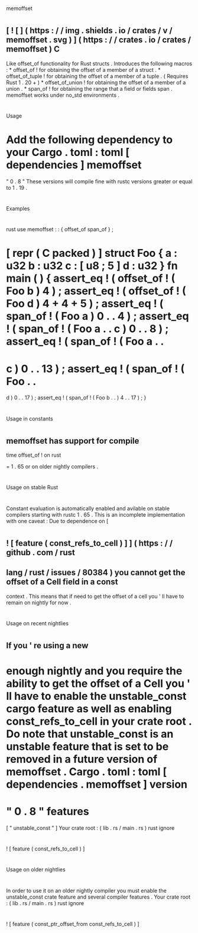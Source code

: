 #
memoffset
#
[
!
[
]
(
https
:
/
/
img
.
shields
.
io
/
crates
/
v
/
memoffset
.
svg
)
]
(
https
:
/
/
crates
.
io
/
crates
/
memoffset
)
C
-
Like
offset_of
functionality
for
Rust
structs
.
Introduces
the
following
macros
:
*
offset_of
!
for
obtaining
the
offset
of
a
member
of
a
struct
.
*
offset_of_tuple
!
for
obtaining
the
offset
of
a
member
of
a
tuple
.
(
Requires
Rust
1
.
20
+
)
*
offset_of_union
!
for
obtaining
the
offset
of
a
member
of
a
union
.
*
span_of
!
for
obtaining
the
range
that
a
field
or
fields
span
.
memoffset
works
under
no_std
environments
.
#
#
Usage
#
#
Add
the
following
dependency
to
your
Cargo
.
toml
:
toml
[
dependencies
]
memoffset
=
"
0
.
8
"
These
versions
will
compile
fine
with
rustc
versions
greater
or
equal
to
1
.
19
.
#
#
Examples
#
#
rust
use
memoffset
:
:
{
offset_of
span_of
}
;
#
[
repr
(
C
packed
)
]
struct
Foo
{
a
:
u32
b
:
u32
c
:
[
u8
;
5
]
d
:
u32
}
fn
main
(
)
{
assert_eq
!
(
offset_of
!
(
Foo
b
)
4
)
;
assert_eq
!
(
offset_of
!
(
Foo
d
)
4
+
4
+
5
)
;
assert_eq
!
(
span_of
!
(
Foo
a
)
0
.
.
4
)
;
assert_eq
!
(
span_of
!
(
Foo
a
.
.
c
)
0
.
.
8
)
;
assert_eq
!
(
span_of
!
(
Foo
a
.
.
=
c
)
0
.
.
13
)
;
assert_eq
!
(
span_of
!
(
Foo
.
.
=
d
)
0
.
.
17
)
;
assert_eq
!
(
span_of
!
(
Foo
b
.
.
)
4
.
.
17
)
;
}
#
#
Usage
in
constants
#
#
memoffset
has
support
for
compile
-
time
offset_of
!
on
rust
>
=
1
.
65
or
on
older
nightly
compilers
.
#
#
#
Usage
on
stable
Rust
#
#
#
Constant
evaluation
is
automatically
enabled
and
avilable
on
stable
compilers
starting
with
rustc
1
.
65
.
This
is
an
incomplete
implementation
with
one
caveat
:
Due
to
dependence
on
[
#
!
[
feature
(
const_refs_to_cell
)
]
]
(
https
:
/
/
github
.
com
/
rust
-
lang
/
rust
/
issues
/
80384
)
you
cannot
get
the
offset
of
a
Cell
field
in
a
const
-
context
.
This
means
that
if
need
to
get
the
offset
of
a
cell
you
'
ll
have
to
remain
on
nightly
for
now
.
#
#
#
Usage
on
recent
nightlies
#
#
#
If
you
'
re
using
a
new
-
enough
nightly
and
you
require
the
ability
to
get
the
offset
of
a
Cell
you
'
ll
have
to
enable
the
unstable_const
cargo
feature
as
well
as
enabling
const_refs_to_cell
in
your
crate
root
.
Do
note
that
unstable_const
is
an
unstable
feature
that
is
set
to
be
removed
in
a
future
version
of
memoffset
.
Cargo
.
toml
:
toml
[
dependencies
.
memoffset
]
version
=
"
0
.
8
"
features
=
[
"
unstable_const
"
]
Your
crate
root
:
(
lib
.
rs
/
main
.
rs
)
rust
ignore
#
!
[
feature
(
const_refs_to_cell
)
]
#
#
#
Usage
on
older
nightlies
#
#
#
In
order
to
use
it
on
an
older
nightly
compiler
you
must
enable
the
unstable_const
crate
feature
and
several
compiler
features
.
Your
crate
root
:
(
lib
.
rs
/
main
.
rs
)
rust
ignore
#
!
[
feature
(
const_ptr_offset_from
const_refs_to_cell
)
]
